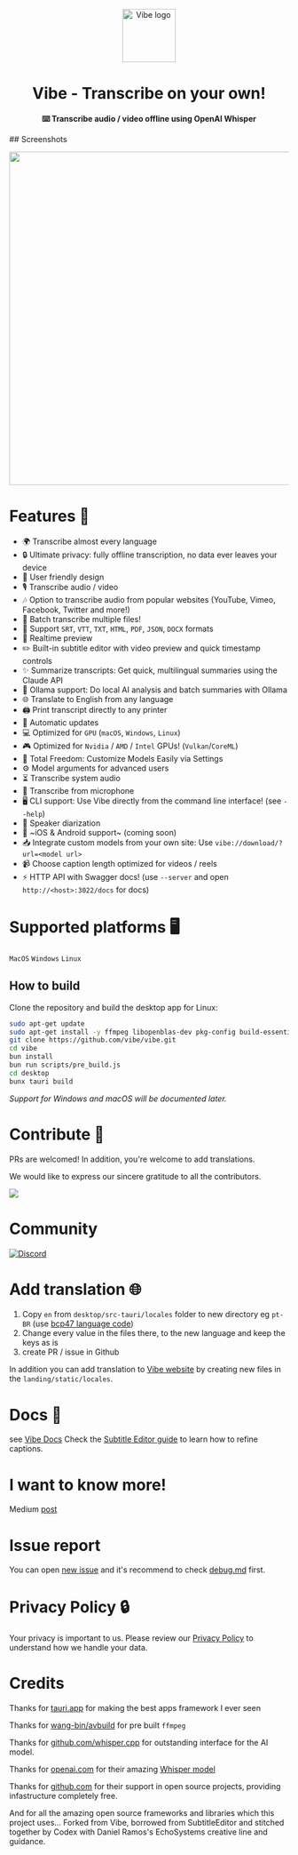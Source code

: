 <p align="center">
  <img width="96px" alt="Vibe logo" src="./design/logo.png" />
</p>

<h1 align="center">Vibe - Transcribe on your own!</h1>

<p align="center">
  <strong>⌨️ Transcribe audio / video offline using OpenAI Whisper</strong>
  <br/>
</p>
## Screenshots

<p align="center">
  <img width=600 src="https://github.com/vibe/assets/61390950/22779ac6-9e49-4c21-b528-29647f039da2">
</p>



# Features 🌟

-   🌍 Transcribe almost every language
-   🔒 Ultimate privacy: fully offline transcription, no data ever leaves your device
-   🎨 User friendly design
-   🎙️ Transcribe audio / video
-   🎶 Option to transcribe audio from popular websites (YouTube, Vimeo, Facebook, Twitter and more!)
-   📂 Batch transcribe multiple files!
-   📝 Support `SRT`, `VTT`, `TXT`, `HTML`, `PDF`, `JSON`, `DOCX` formats
-   👀 Realtime preview
-   ✏️ Built-in subtitle editor with video preview and quick timestamp controls
-   ✨ Summarize transcripts: Get quick, multilingual summaries using the Claude API
-   🧠 Ollama support: Do local AI analysis and batch summaries with Ollama
-   🌐 Translate to English from any language
-   🖨️ Print transcript directly to any printer
-   🔄 Automatic updates
-   💻 Optimized for `GPU` (`macOS`, `Windows`, `Linux`)
-   🎮 Optimized for `Nvidia` / `AMD` / `Intel` GPUs! (`Vulkan`/`CoreML`)
-   🔧 Total Freedom: Customize Models Easily via Settings
-   ⚙️ Model arguments for advanced users
-   ⏳ Transcribe system audio
-   🎤 Transcribe from microphone
-   🖥️ CLI support: Use Vibe directly from the command line interface! (see `--help`)
-   👥 Speaker diarization
-   📱 ~iOS & Android support~ (coming soon)
-   📥 Integrate custom models from your own site: Use `vibe://download/?url=<model url>`
-   📹 Choose caption length optimized for videos / reels
-   ⚡ HTTP API with Swagger docs! (use `--server` and open `http://<host>:3022/docs` for docs)

# Supported platforms 🖥️

`MacOS`
`Windows`
`Linux`
## How to build

Clone the repository and build the desktop app for Linux:

```bash
sudo apt-get update
sudo apt-get install -y ffmpeg libopenblas-dev pkg-config build-essential libglib2.0-dev libgobject-2.0-dev libgtk-3-dev libwebkit2gtk-4.1-dev libsoup-3.0-dev libjavascriptcoregtk-4.1-dev clang cmake libssl-dev libavutil-dev libavformat-dev libavfilter-dev libavdevice-dev
git clone https://github.com/vibe/vibe.git
cd vibe
bun install
bun run scripts/pre_build.js
cd desktop
bunx tauri build
```

_Support for Windows and macOS will be documented later._
# Contribute 🤝

PRs are welcomed!
In addition, you're welcome to add translations.

We would like to express our sincere gratitude to all the contributors.

<a href="graphs/contributors">
  <img src="https://contrib.rocks/image?repo=vibe" />
</a>

# Community

[![Discord](https://img.shields.io/badge/chat-discord-7289da.svg)](https://discord.gg/EcxWSstQN8)

# Add translation 🌐

1. Copy `en` from `desktop/src-tauri/locales` folder to new directory eg `pt-BR` (use [bcp47 language code](https://gist.github.com/thewh1teagle/c8877e5c4c5e2780754ddd065ae2592e))
2. Change every value in the files there, to the new language and keep the keys as is
3. create PR / issue in Github

In addition you can add translation to [Vibe website](/) by creating new files in the `landing/static/locales`.

# Docs 📄

see [Vibe Docs](docs)
Check the [Subtitle Editor guide](docs/editor.md) to learn how to refine captions.

# I want to know more!

Medium [post](https://medium.com/@thewh1teagle/creating-vibe-multilingual-audio-transcription-872ab6d9dbb0)

# Issue report

You can open [new issue](https://github.com/vibe/issues/new?assignees=octocat&labels=bug&projects=&template=bug_report.yaml&title=[Short+title]) and it's recommend to check [debug.md](docs/debug.md) first.

# Privacy Policy 🔒

Your privacy is important to us. Please review our [Privacy Policy](landing/static/privacy_policy.md) to understand how we handle your data.

# Credits

Thanks for [tauri.app](https://tauri.app/) for making the best apps framework I ever seen

Thanks for [wang-bin/avbuild](https://github.com/wang-bin/avbuild) for pre built `ffmpeg`

Thanks for [github.com/whisper.cpp](https://github.com/ggerganov/whisper.cpp) for outstanding interface for the AI model.

Thanks for [openai.com](https://openai.com/) for their amazing [Whisper model](https://openai.com/research/whisper)

Thanks for [github.com](https://github.com/) for their support in open source projects, providing infastructure completely free.

And for all the amazing open source frameworks and libraries which this project uses...
Forked from Vibe, borrowed from SubtitleEditor and stitched together by Codex with Daniel Ramos's EchoSystems creative line and guidance.
